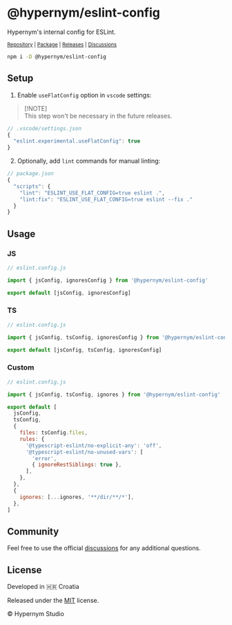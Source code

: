 # @hypernym/eslint-config

Hypernym's internal config for ESLint.

<sub><a href="https://github.com/hypernym-studio/eslint-config">Repository</a> | <a href="https://www.npmjs.com/package/@hypernym/eslint-config">Package</a> | <a href="https://github.com/hypernym-studio/eslint-config/releases">Releases</a> | <a href="https://github.com/hypernym-studio/eslint-config/discussions">Discussions</a></sub>

```sh
npm i -D @hypernym/eslint-config
```

## Setup

1. Enable `useFlatConfig` option in `vscode` settings:

> [!NOTE]\
> This step won't be necessary in the future releases.

```js
// .vscode/settings.json
{
  "eslint.experimental.useFlatConfig": true
}
```

2. Optionally, add `lint` commands for manual linting:

```js
// package.json
{
  "scripts": {
    "lint": "ESLINT_USE_FLAT_CONFIG=true eslint .",
    "lint:fix": "ESLINT_USE_FLAT_CONFIG=true eslint --fix ."
  }
}
```

## Usage

### JS

```js
// eslint.config.js

import { jsConfig, ignoresConfig } from '@hypernym/eslint-config'

export default [jsConfig, ignoresConfig]
```

### TS

```js
// eslint.config.js

import { jsConfig, tsConfig, ignoresConfig } from '@hypernym/eslint-config'

export default [jsConfig, tsConfig, ignoresConfig]
```

### Custom

```js
// eslint.config.js

import { jsConfig, tsConfig, ignores } from '@hypernym/eslint-config'

export default [
  jsConfig,
  tsConfig,
  {
    files: tsConfig.files,
    rules: {
      '@typescript-eslint/no-explicit-any': 'off',
      '@typescript-eslint/no-unused-vars': [
        'error',
        { ignoreRestSiblings: true },
      ],
    },
  },
  {
    ignores: [...ignores, '**/dir/**/*'],
  },
]
```

## Community

Feel free to use the official [discussions](https://github.com/hypernym-studio/eslint-config/discussions) for any additional questions.

## License

Developed in 🇭🇷 Croatia

Released under the [MIT](LICENSE.txt) license.

© Hypernym Studio
